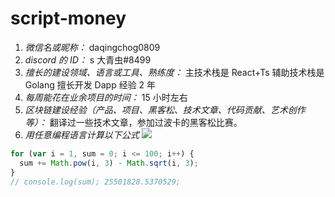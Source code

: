 # script-money

1. _微信名或昵称：_ daqingchog0809
2. _discord 的 ID：_ s 大青虫#8499
3. _擅长的建设领域、语言或工具、熟练度：_ 主技术栈是 React+Ts 辅助技术栈是 Golang 擅长开发 Dapp 经验 2 年
4. _每周能花在业余项目的时间：_ 15 小时左右
5. _区块链建设经验（产品、项目、黑客松、技术文章、代码贡献、艺术创作等）：_ 翻译过一些技术文章，参加过波卡的黑客松比赛。
6. _用任意编程语言计算以下公式_
   ![](<https://latex.codecogs.com/svg.image?\sum_{n=1}^{100}\left&space;(n^{3}-\sqrt[3]{n}&space;\right&space;)>)

```js
for (var i = 1, sum = 0; i <= 100; i++) {
  sum += Math.pow(i, 3) - Math.sqrt(i, 3);
}
// console.log(sum); 25501828.5370529;
```
